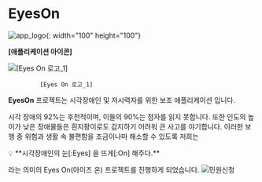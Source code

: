 # EyesOn

![app_logo](/uploads/8826ed638e19fc4b7721779382cd9063/app_logo.png){: width="100" height="100"}

**[애플리케이션 아이콘]**

![             [Eyes On 로고_1]](https://s3-us-west-2.amazonaws.com/secure.notion-static.com/32eb4757-85bf-4b2c-8b66-b97809958f9d/logo.png)

             [Eyes On 로고_1]

**EyesOn** 프로젝트는 시각장애인 및 저시력자를 위한 보조 애플리케이션 입니다.

시각 장애의 92%는 후천적이며, 이들의 90%는 점자를 읽지 못합니다. 또한 인도의 높이가 낮은 장애물들은 흰지팡이로도 감지하기 어려워 큰 사고를 야기합니다. 
이러한 보행 중 위험과 생활 속 불편함을 조금이나마 해소할 수 있도록 저희는  

<aside>
💡 **시각장애인의 눈[:Eyes] 을 뜨게[:On] 해주다.**

</aside>

라는 의미의 Eyes On(아이즈 온) 프로젝트를 진행하게 되었습니다.
![민원신청](/uploads/0bc4f3842410f6beadbe0c664159e06e/민원신청.gif)
